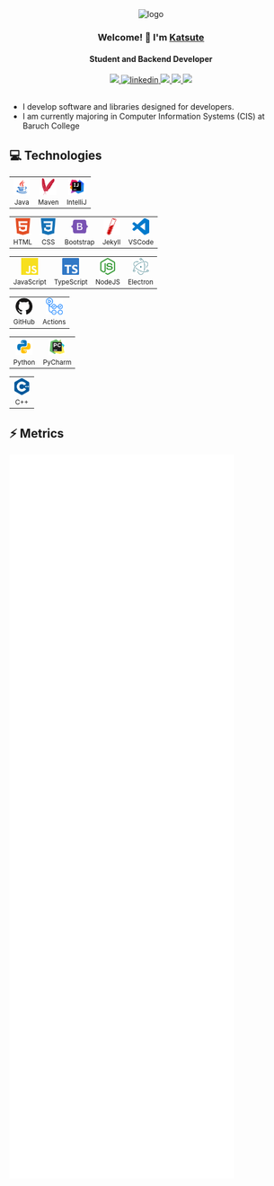 <div align="center">
    <img alt="logo" width="125" src="https://avatars.githubusercontent.com/u/58778985?v=4">
    <h3>Welcome! 👋 I'm <a href="https://github.com/Katsute">Katsute</a></h3>
    <h4>Student and Backend Developer</h4>
</div>

<div align="center">
    <a href="https://katsute.dev/">
        <img src="https://img.shields.io/static/v1?label=&message=Website&style=flat-square&logo=Google-Chrome&color=4285F4&logoColor=white">
    </a>
    <a href="https://www.linkedin.com/in/keith-chiu">
        <img alt="linkedin" src="https://img.shields.io/static/v1?label=&message=LinkedIn&style=flat-square&logo=LinkedIn&color=0A66C2&logoColor=white">
    </a>
    <a href="https://github.com/KatsuteDev">
        <img src="https://img.shields.io/static/v1?label=&message=Organization&style=flat-square&logo=GitHub&color=181717&logoColor=white">
    </a>
    <a href="https://paypal.me/katsutedev">
        <img src="https://img.shields.io/static/v1?label=&message=PayPal&style=flat-square&logo=paypal&color=00457C&logoColor=black">
    </a>
    <a href="https://patreon.com/Katsute">
        <img src="https://img.shields.io/static/v1?label=&message=Patreon&style=flat-square&logo=Patreon&color=FF424D&logoColor=black">
    </a>
</div>

<br>

 - I develop software and libraries designed for developers.
 - I am currently majoring in Computer Information Systems (CIS) at Baruch College

## 💻 Technologies

<table>
    <tr>
        <td align="center">
            <img width="30" src="https://raw.githubusercontent.com/Katsute/Katsute/metrics/icons/java.svg">
            <br>
            <small>Java</small>
        </td>
        <td align="center">
            <img width="30" src="https://raw.githubusercontent.com/Katsute/Katsute/metrics/icons/apachemaven.svg">
            <br>
            <small>Maven</small>
        </td>
        <td align="center">
            <img width="30" src="https://raw.githubusercontent.com/Katsute/Katsute/metrics/icons/intellijidea.svg">
            <br>
            <small>IntelliJ</small>
        </td>
    </td>
</table>

<table>
    <tr>
        <td align="center">
            <img width="30" src="https://raw.githubusercontent.com/Katsute/Katsute/metrics/icons/html5.svg">
            <br>
            <small>HTML</small>
        </td>
        <td align="center">
            <img width="30" src="https://raw.githubusercontent.com/Katsute/Katsute/metrics/icons/css3.svg">
            <br>
            <small>CSS</small>
        </td>
        <td align="center">
            <img width="30" src="https://raw.githubusercontent.com/Katsute/Katsute/metrics/icons/bootstrap.svg">
            <br>
            <small>Bootstrap</small>
        </td>
        <td align="center">
            <img width="30" src="https://raw.githubusercontent.com/Katsute/Katsute/metrics/icons/jekyll.svg">
            <br>
            <small>Jekyll</small>
        </td>
        <td align="center">
            <img width="30" src="https://raw.githubusercontent.com/Katsute/Katsute/metrics/icons/visualstudiocode.svg">
            <br>
            <small>VSCode</small>
        </td>
    </tr>
</table>
<table>
    <tr>
        <td align="center">
            <img width="30" src="https://raw.githubusercontent.com/Katsute/Katsute/metrics/icons/javascript.svg">
            <br>
            <small>JavaScript</small>
        </td>
        <td align="center">
            <img width="30" src="https://raw.githubusercontent.com/Katsute/Katsute/metrics/icons/typescript.svg">
            <br>
            <small>TypeScript</small>
        </td>
        <td align="center">
            <img width="30" src="https://raw.githubusercontent.com/Katsute/Katsute/metrics/icons/nodejs.svg">
            <br>
            <small>NodeJS</small>
        </td>
        <td align="center">
            <img width="30" src="https://raw.githubusercontent.com/Katsute/Katsute/metrics/icons/electron.svg">
            <br>
            <small>Electron</small>
        </td>
    </tr>
</table>
<table>
    <tr>
        <td align="center">
            <img width="30" src="https://raw.githubusercontent.com/Katsute/Katsute/metrics/icons/github.svg">
            <br>
            <small>GitHub</small>
        </td>
        <td align="center">
            <img width="30" src="https://raw.githubusercontent.com/Katsute/Katsute/metrics/icons/githubactions.svg">
            <br>
            <small>Actions</small>
        </td>
    </tr>
</table>
<table>
    <tr>
        <td align="center">
            <img width="30" src="https://raw.githubusercontent.com/Katsute/Katsute/metrics/icons/python.svg">
            <br>
            <small>Python</small>
        </td>
        <td align="center">
            <img width="30" src="https://raw.githubusercontent.com/Katsute/Katsute/metrics/icons/pycharm.svg">
            <br>
            <small>PyCharm</small>
        </td>
    </tr>
</table>
<table>
    <tr>
        <td align="center">
            <img width="30" src="https://raw.githubusercontent.com/Katsute/Katsute/metrics/icons/cplusplus.svg">
            <br>
            <small>C++</small>
        </td>
    </tr>
</table>

## ⚡ Metrics

<div>
    <img align="top" alt="user" width="400" src="https://raw.githubusercontent.com/Katsute/Katsute/metrics/metrics/user.svg">
    <img align="top" alt="organization" width="400" src="https://raw.githubusercontent.com/Katsute/Katsute/metrics/metrics/organization.svg">
</div>
<div>
    <img align="top" alt="issues" width="400" src="https://raw.githubusercontent.com/Katsute/Katsute/metrics/metrics/issues.svg">
    <img align="top" alt="issues-organization" width="400" src="https://raw.githubusercontent.com/Katsute/Katsute/metrics/metrics/issues-organization.svg">
</div>
<div>
    <img align="top" alt="habits" width="400" src="https://raw.githubusercontent.com/Katsute/Katsute/metrics/metrics/habits.svg">
    <img align="top" alt="languages" width="400" src="https://raw.githubusercontent.com/Katsute/Katsute/metrics/metrics/languages.svg">
</div>